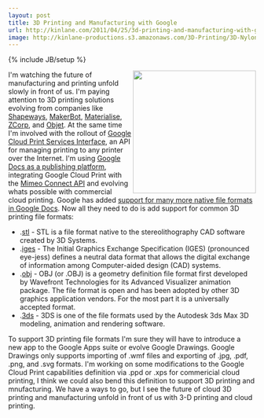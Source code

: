```yaml
---
layout: post
title: 3D Printing and Manufacturing with Google
url: http://kinlane.com/2011/04/25/3d-printing-and-manufacturing-with-google/
image: http://kinlane-productions.s3.amazonaws.com/3D-Printing/3D-Nylon-Bike.jpg
---
```

{% include JB/setup %}
<p>
     <img class="c1" src="http://kinlane-productions.s3.amazonaws.com/3D-Printing/3D-Nylon-Bike.jpg" alt="" width="250" align="right" />I'm watching the future of manufacturing and printing unfold slowly in front of us. I'm paying attention to 3D printing solutions evolving from companies like <a title="Shapeways" href="http://www.shapeways.com/">Shapeways</a>, <a title="Makerbot" href="http://www.makerbot.com/">MakerBot</a>, <a title="Materialise" href="http://www.materialise.com/">Materialise</a>, <a title="ZCorp" href="http://www.zcorp.com/">ZCorp</a>, and <a title="Object" href="http://www.objet.com/">Objet</a>. At the same time I'm involved with the rollout of <a title="Google Cloud Print Services Interface" href="http://www.kinlane.com/2011/02/google-cloud-print-proxy-cloud-printer/">Google Cloud Print Services Interface</a>, an API for managing printing to any printer over the Internet. I'm using <a title="Google Docs as a Publishing Platform" href="http://www.kinlane.com/2011/02/google-docs-as-a-publishing-platform/">Google Docs as a publishing platform</a>, integrating Google Cloud Print with the <a title="Mimeo Connect API" href="http://developer.mimeo.com">Mimeo Connect API</a> and evolving whats possible with commercial cloud printing. Google has added <a title="Support for many more native file formats in Google Docs" href="http://www.kinlane.com/2011/02/google-docs-file-formats-viewer-web-and-api/">support for many more native file formats in Google Docs</a>. Now all they need to do is add support for common 3D printing file formats:
</p>
<ul class="mainlist">
     <li>.<a title=".stl file format" href="http://en.wikipedia.org/wiki/STL_(file_format)">stl</a> - STL is a file format native to the stereolithography CAD software created by 3D Systems.
     </li>
     <li>.<a title=".iges file format" href="http://en.wikipedia.org/wiki/IGES">iges</a> - The Initial Graphics Exchange Specification (IGES) (pronounced eye-jess) defines a neutral data format that allows the digital exchange of information among Computer-aided design (CAD) systems.
     </li>
     <li>.<a title=".obj file format" href="http://en.wikipedia.org/wiki/Wavefront_.obj_file">obj</a> - OBJ (or .OBJ) is a geometry definition file format first developed by Wavefront Technologies for its Advanced Visualizer animation package. The file format is open and has been adopted by other 3D graphics application vendors. For the most part it is a universally accepted format.
     </li>
     <li>.<a title=".3ds file format" href="http://en.wikipedia.org/wiki/.3ds">3ds</a> - 3DS is one of the file formats used by the Autodesk 3ds Max 3D modeling, animation and rendering software.
     </li>
</ul>
<p>
     To support 3D printing file formats I'm sure they will have to introduce a new app to the Google Apps suite or evolve Google Drawings. Google Drawings only supports importing of .wmf files and exporting of .jpg, .pdf, .png, and .svg formats. I'm working on some modifications to the Google Cloud Print capabilities definition via .ppd or .xps for commericial cloud printing, I think we could also bend this definition to support 3D printing and mnufacturing. We have a ways to go, but I see the future of cloud 3D printing and manufacturing unfold in front of us with 3-D printing and cloud printing.
</p>